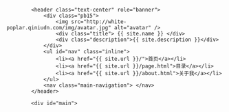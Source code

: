 <!DOCTYPE html>
<html lang="zh-CN">
    <head>
        <meta charset="utf-8" />
        <meta http-equiv="X-UA-Compatible" content="IE=edge,chrome=1" />
        <meta name="viewport" content="width=device-width, initial-scale=1.0, user-scalable=no" />
        <!--

                            *o$&&&&&&&&&####&&&&&&&&$               
                         $$$$&&&####&###########&&&&&&&&            
                      $&&$$$&$&##&&&##########&&#&&&&&&&&&*         
                    o&&$$$$$&##&$&&####&##&&#&#&&&&&$$&&&&$$;       
                  $&&&&&&&&#&&$$&&&&&&&&&&&&$&&$&&$$&&&&#&&         
                ;&###&&##&#$$*$$$&&&&&&&&&$&$$$&$&&$&&##&#&##o      
               !&######&#&$*o***$$$$$$$&$&$&&$&&&&#&&&&#######&&*   
              !&######&&$*ooooooo***$$$&&&&&&&&&#############&#&&&&&
              $&&&###&$**ooooooooooo*$$&###&###################&&&&&
                $&##&$$ooooo!!oo!!!!!o$$#######################&&&&&
              $$$##&$*oooo!!o!!!!!!!!!!o$&######################&#&&
              &$###$**oooo!oo!!!!!!!!!;!!o*#######################&#
              &&##&&&&$***ooooooooooo!!!!!!o$##################&### 
              *&##$$$$$$$*oooo**$$$$$$*oo*o!o*$###################; 
               &##$&&$&$*$**oo*****o*o!o*oooooo*&&##############!   
                &#$o!o&&#*!;!oo**$&$$&$&$*oooo!oo*$&##########;     
                 ;;;o***oo;!;!!o*****&&o*ooo!!!!!!o$$&###$$$*!      
                 ;;;!!!!!!;;;;;;!oo$$**o!;;;;!!!!!oo$$$$$$*o**      
                 ; ;!!!!;!;;;;;;!!!!!!!;;;;;!!!!!ooo*$$$$$o!oo      
                 ; ;!!o!!;;;!;!!!!!!!!!!;;!!!!!!ooo***o*o*ooo       
                 ;;!ooo !!!;;;;!!!!!!!!!!!!!!!ooooo*oo!oo!o!        
                  !!ooo*oo**o!!ooooooo!oooo!ooooooo*o!!!!!;         
                  ;!oo;;;o$$$$$oooooooooooo*oooooo*$$ooo            
                   ;!**;!!*ooooooo****ooo**oooooo**$##&&;           
                    !*$;o**$$$****$&$$*ooooooo****$$&&$             
                     ;!;;oo**ooooo!oo****ooo****$**                 
                      ;;;!****oooo!!ooo******$$$*o*                 
                       ;;;ooooooooooooo*****$$*ooo*                 
                        ;!oooooooooooo*****$**oooo*                 
                         ;oo***********$$$$**oooooo;                
                             ;;!o$$$$$$$***ooooooooo                
                             ;;;o*$$$****oooo!!!oooo!               
                             ;;;!*****ooooo!!!!!!!!!!!              
                          ;; ;!!!o***oooo!!!!!!!!!!!!!!             
                    ;!;!;;;  ;!o!o*ooo!!!!!!!!!!!!!;;;;!!;          
                 ;o*;;;;;;   ;!oooooo!!!!!!!!!!!!!;;;;;;;!!!;       
           ;;;;;o$*;;;!!;;    !oooo!!!!!!!!!!!!!;;;;;;;;;;;;!!!     
          ;;; o*o;;!!!o!!;;!  !!!!!!!!!!!!!!!!;;;;;;;;;;;;;;;;;!!!  
          ; !*oo; ;;!!!!!!!!; !!!!!!!!!!!;;;;;;;;;;;;;;;;;;;;;;;;;!!
          ;*oo;;;   ;;;;;;;;;;!!;;;!!!;;;;;;;;;;;;;;;;;;;;;;;;;;;;;!
          ooo;;;;     ;;;;;;;!!;;;;!;;!;;;;;;;;;;;;;;;;;;;;o;;;;;;;!
          !!  ;;;;;;  ;;;;;;;;;;!;!!!!!;;;;;;;;;;;;;;;;;;!;;;;*;;$;o
          ;   ;;;;;;;;;;;;;;;;;!!!!!!!!!;;;;;;;;  ;;!;;;; ;;**; ;o!!

                                 __               __    __           
              ____  ____  ____  / /____ ,_       / /_  / /___  ____ _
             / __ \/ __ \/ __ \/ / __ `/  `\    / __ \/ / __ \/ __ `/
            / /_/ / /_/ / /_/ / / /_/ / / \_,  / /_/ / / /_/ / /_/ / 
           / .___/\____/ .___/_/\__,_/_/      /_.___/_/\____/\__, /  
          /_/          /_/                                  /____/   

        @source: 支付志
        @design: white-poplar.
        @coding: white-poplar.

        @@@@ 与我联系 @@@@

        - QQ: 「1161057790」
        - Gtalk: 「BYH5566@gmail.com」

        好吧，上圖其實是 Lin Chi-ling，console 一下，你就知道

        -->
        <title>{% if page.title %}{{ page.title }} | {% endif %}{{ site.name }}</title>
        <meta name="author" content="{{ site.owner.name }}." />
        <meta name="copyright" content="{{ site.owner.name }}." />
        {% if page.keywords %}<meta name="keywords" content="{{ page.keywords }}">{% else %}{% if site.keywords %}<meta name="keywords" content="{{ site.keywords }}" />{% endif %}{% endif %}
        {% if page.description %}<meta name="description" content="{{ page.description }}">{% else %}{% if site.description %}<meta name="description" content="{{ site.description }}" />{% endif %}{% endif %}
        <!-- Webpage timer begin -->
        <script type="text/javascript">
            try {
              console.time("Webpage timer");
            } catch (e) {};
        </script>
        <!-- iframe 方式弹广告 参考:http://en.wikipedia.org/wiki/Framekiller -->
        <style> html{display: none;} </style>
        <script>
           if ( self == top ) {
               document.documentElement.style.display = 'block' ; 
           } else {
               top.location = self.location ; 
           }
        </script>
        <!-- <link href="css/bootstrap.min.css" rel="stylesheet" media="screen" /> -->
        <link href="http://cdn.bootcss.com/twitter-bootstrap/2.3.2/css/bootstrap.min.css" rel="stylesheet" media="screen" />
        <!-- <link href="css/bootstrap-responsive.min.css" rel="stylesheet" /> -->
        <link href="http://cdn.bootcss.com/twitter-bootstrap/2.3.2/css/bootstrap-responsive.min.css" rel="stylesheet" />
        <link href="{{ site.url }}/css/style.css" rel="stylesheet" />
        <!-- <link rel="stylesheet" href="{{ site.url }}/plugins/nprogress/nprogress.css" /> -->
        <link href="http://cdn.bootcss.com/nprogress/0.1.2/nprogress.min.css" rel="stylesheet">
        <!-- HTML5 shim, for IE6-8 support of HTML5 elements -->
        <!-- <script src="js/html5shiv.min.js"></script> -->
        <!--[if lt IE 9]>
            <script src="http://cdn.bootcss.com/html5shiv/3.7/html5shiv.min.js"></script>
        <![endif]-->
        <link rel="apple-touch-icon-precomposed" sizes="144x144" href="{{ site.url }}/ico/apple-touch-icon-144-precomposed.png">
        <link rel="apple-touch-icon-precomposed" sizes="114x114" href="{{ site.url }}/ico/apple-touch-icon-114-precomposed.png">
          <link rel="apple-touch-icon-precomposed" sizes="72x72" href="{{ site.url }}/ico/apple-touch-icon-72-precomposed.png">
                        <link rel="apple-touch-icon-precomposed" href="{{ site.url }}/ico/apple-touch-icon-57-precomposed.png">
                                       <link rel="shortcut icon" href="{{ site.url }}/ico/favicon.png">
    </head>
    <body>
        <div class="container">
            <div id="QRcode">
                <img src="http://white-poplar.qiniudn.com/img/qrcode.png" alt="Qrcode" />
                <br/>
                手机扫描二维码快速访问
            </div>
<!-- header -->
            <header class="text-center" role="banner">
                <div class="pb15">
                    <img src="http://white-poplar.qiniudn.com/img/avatar.jpg" alt="avatar" />
                    <div class="title"> {{ site.name }} </div>
                    <div class="description">{{ site.description }}</div>
                </div>
                <ul id="nav" class="inline">
                    <li><a href="{{ site.url }}/">首页</a></li>
                    <li><a href="{{ site.url }}/page.html">目录</a></li>
                    <li><a href="{{ site.url }}/about.html">关于我</a></li>
                </ul>
                <nav class="main-navigation"> </nav>
            </header>
<!-- /header -->
            <div id="main">